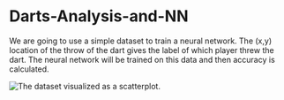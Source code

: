 # Darts-Analysis-and-NN

We are going to use a simple dataset to train a neural network.
The (x,y) location of the throw of the dart gives the label of which player threw the dart.
The neural network will be trained on this data and then accuracy is calculated.

![The dataset visualized as a scatterplot.](https://github.com/prateekmaj21/Darts-Analysis-and-NN/blob/master/scatterplot1.jpg)
